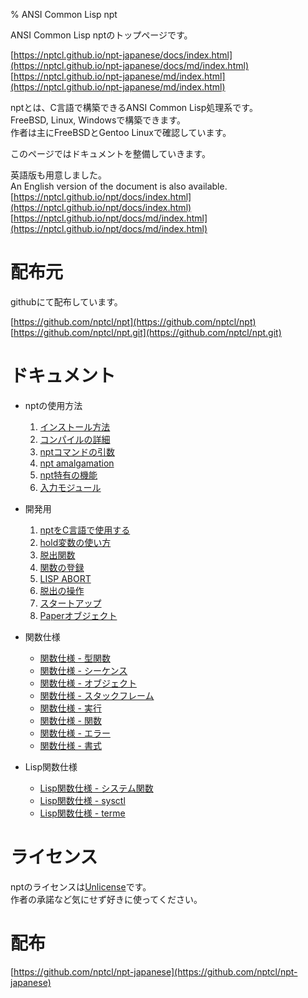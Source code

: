 % ANSI Common Lisp npt

ANSI Common Lisp nptのトップページです。  

[https://nptcl.github.io/npt-japanese/docs/index.html](https://nptcl.github.io/npt-japanese/docs/md/index.html)  
[https://nptcl.github.io/npt-japanese/md/index.html](https://nptcl.github.io/npt-japanese/md/index.html)

nptとは、C言語で構築できるANSI Common Lisp処理系です。  
FreeBSD, Linux, Windowsで構築できます。  
作者は主にFreeBSDとGentoo Linuxで確認しています。

このページではドキュメントを整備していきます。

英語版も用意しました。  
An English version of the document is also available.  
[https://nptcl.github.io/npt/docs/index.html](https://nptcl.github.io/npt/docs/index.html)  
[https://nptcl.github.io/npt/docs/md/index.html](https://nptcl.github.io/npt/docs/md/index.html)


# 配布元

githubにて配布しています。

[https://github.com/nptcl/npt](https://github.com/nptcl/npt)  
[https://github.com/nptcl/npt.git](https://github.com/nptcl/npt.git)


# ドキュメント

- nptの使用方法
  1. [インストール方法](A1_Install.html)
  2. [コンパイルの詳細](A2_Compilation.html)
  3. [nptコマンドの引数](A3_Arguments.html)
  4. [npt amalgamation](A4_Amalgamation.html)
  5. [npt特有の機能](A5_Features.html)
  6. [入力モジュール](A6_Input.html)

- 開発用
  1. [nptをC言語で使用する](B1_Using.html)
  2. [hold変数の使い方](B2_Hold.html)
  3. [脱出関数](B3_Escape.html)
  4. [関数の登録](B4_Registering.html)
  5. [LISP ABORT](B5_Abort.html)
  6. [脱出の操作](B6_Operations.html)
  7. [スタートアップ](B7_StartUp.html)
  8. [Paperオブジェクト](B8_Paper.html)

- 関数仕様
  - [関数仕様 - 型関数](C1_Type.html)
  - [関数仕様 - シーケンス](C2_Sequence.html)
  - [関数仕様 - オブジェクト](C3_Object.html)
  - [関数仕様 - スタックフレーム](C4_Stack.html)
  - [関数仕様 - 実行](C5_Execute.html)
  - [関数仕様 - 関数](C6_Function.html)
  - [関数仕様 - エラー](C7_Error.html)
  - [関数仕様 - 書式](C8_Print.html)

- Lisp関数仕様
  - [Lisp関数仕様 - システム関数](D1_System.html)
  - [Lisp関数仕様 - sysctl](D2_Sysctl.html)
  - [Lisp関数仕様 - terme](D3_Terme.html)


# ライセンス

nptのライセンスは[Unlicense](https://unlicense.org/)です。  
作者の承諾など気にせず好きに使ってください。


# 配布

[https://github.com/nptcl/npt-japanese](https://github.com/nptcl/npt-japanese)

